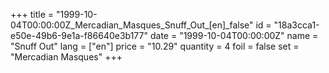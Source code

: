 +++
title = "1999-10-04T00:00:00Z_Mercadian_Masques_Snuff_Out_[en]_false"
id = "18a3cca1-e50e-49b6-9e1a-f86640e3b177"
date = "1999-10-04T00:00:00Z"
name = "Snuff Out"
lang = ["en"]
price = "10.29"
quantity = 4
foil = false
set = "Mercadian Masques"
+++
